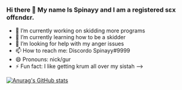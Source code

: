 ### Hi there 👋 My name Is Spinayy and I am a registered sεx οffεndεr.

- 🔭 I’m currently working on skidding more programs
- 🌱 I’m currently learning how to be a skidder
- 🤔 I’m looking for help with my anger issues
- 📫 How to reach me: Discordo Spinayy#9999
- 😄 Pronouns: nick/gur
- ⚡ Fun fact: I like getting krum all over my sistah
-->

[![Anurag's GitHub stats](https://github-readme-stats.vercel.app/api?username=Spinayy)](https://github.com/anuraghazra/github-readme-stats)
